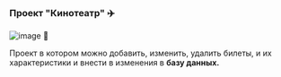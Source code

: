 ### Проект "Кинотеатр" :airplane:
![image](https://external-content.duckduckgo.com/iu/?u=https%3A%2F%2Ftse1.mm.bing.net%2Fth%3Fid%3DOIP.8YwYf3xVoKZPRq_6lwzefQHaDl%26pid%3DApi&f=1&ipt=4a557c6a3a8b5a80aa8b596d3982ca260e90bc6275185f9cdf7f827d65e30927&ipo=images) 👋

Проект в котором можно добавить, изменить, удалить билеты, и их характеристики и внести в изменения в <B>базу данных.</B>



<!--
**Slavchikk/Slavchikk** is a ✨ _special_ ✨ repository because its `README.md` (this file) appears on your GitHub profile.

Here are some ideas to get you started:

- 🔭 I’m currently working on ...
- 🌱 I’m currently learning ...
- 👯 I’m looking to collaborate on ...
- 🤔 I’m looking for help with ...
- 💬 Ask me about ...
- 📫 How to reach me: ...
- 😄 Pronouns: ...
- ⚡ Fun fact: ...
-->
